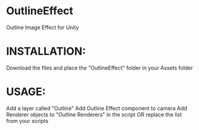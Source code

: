 # OutlineEffect
Outline Image Effect for Unity

# INSTALLATION:
Download the files and place the "OutlineEffect" folder in your Assets folder

# USAGE:
Add a layer called "Outline"
Add Outline Effect component to camera
Add Renderer objects to "Outline Renderers" in the script OR replace the list from your scripts

